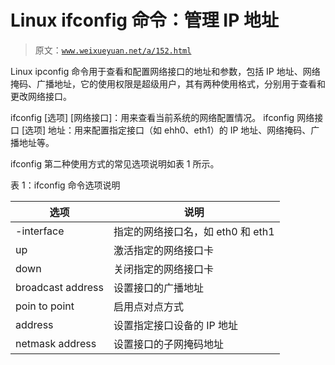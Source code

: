 # Linux ifconfig 命令：管理 IP 地址

> 原文：[`www.weixueyuan.net/a/152.html`](http://www.weixueyuan.net/a/152.html)

Linux ipconfig 命令用于查看和配置网络接口的地址和参数，包括 IP 地址、网络掩码、广播地址，它的使用权限是超级用户，其有两种使用格式，分别用于查看和更改网络接口。

ifconfig [选项] [网络接口]：用来查看当前系统的网络配置情况。
ifconfig 网络接口 [选项] 地址：用来配置指定接口（如 ehh0、eth1）的 IP 地址、网络掩码、广播地址等。

ifconfig 第二种使用方式的常见选项说明如表 1 所示。

表 1：ifconfig 命令选项说明

| 选项 | 说明 |
| --- | --- |
| -interface | 指定的网络接口名，如 eth0 和 eth1 |
| up | 激活指定的网络接口卡 |
| down | 关闭指定的网络接口卡 |
| broadcast address | 设置接口的广播地址 |
| poin to point | 启用点对点方式 |
| address | 设置指定接口设备的 IP 地址 |
| netmask address | 设置接口的子网掩码地址 |